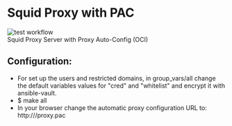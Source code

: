 # Squid Proxy with PAC
![test workflow](https://github.com/cloudimix/wireguard_vpn/actions/workflows/checks.yml/badge.svg)</br>
Squid Proxy Server with Proxy Auto-Config (OCI)

## Configuration:
- For set up the users and restricted domains, in group_vars/all change the default variables values for "cred" and "whitelist" and encrypt it with ansible-vault. 
- $ make all
- In your browser change the automatic proxy configuration URL to:</br>
http://<proxy server ip address>/proxy.pac
